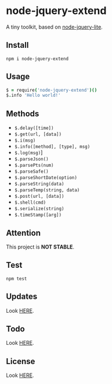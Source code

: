 # node-jquery-extend

A tiny toolkit, based on [node-jquery-lite](https://github.com/phonowell/node-jquery-lite).

## Install

```shell
npm i node-jquery-extend
```

## Usage

```coffeescript
$ = require('node-jquery-extend')()
$.info 'Hello world!'
```

## Methods

- `$.delay([time])`
- `$.get(url, [data])`
- `$.i(msg)`
- `$.info([method], [type], msg)`
- `$.log(msg)`]
- `$.parseJson()`
- `$.parsePts(num)`
- `$.parseSafe()`
- `$.parseShortDate(option)`
- `$.parseString(data)`
- `$.parseTemp(string, data)`
- `$.post(url, [data])`
- `$.shell(cmd)`
- `$.serialize(string)`
- `$.timeStamp([arg])`
    
## Attention

This project is **NOT STABLE**.

## Test

```shell
npm test
```

## Updates

Look [HERE](update.md).

## Todo

Look [HERE](todo.md).

## License

Look [HERE](license.md).

